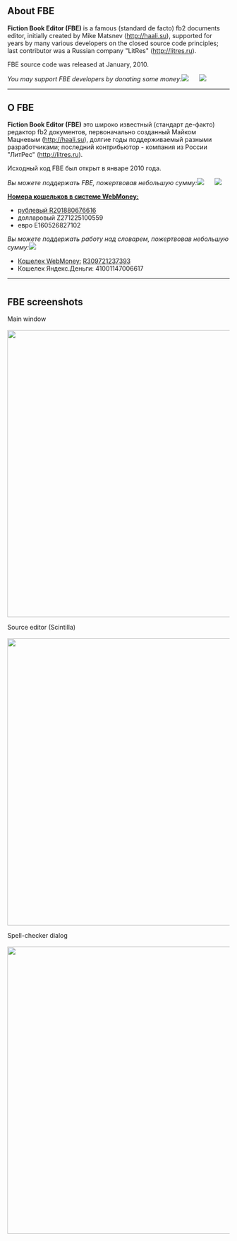 #  #
## About FBE ##
**Fiction Book Editor (FBE)** is a famous (standard de facto) fb2 documents editor, initially created by Mike Matsnev (http://haali.su), supported for years by many various developers on the closed source code principles; last contributor was a Russian company "LitRes" (http://litres.ru).

FBE source code was released at January, 2010.

_You may support FBE developers by donating some money:_<a href='https://www.paypal.com/cgi-bin/webscr?cmd=_s-xclick&hosted_button_id=A295D5YE3JJ2A'><img src='https://www.paypal.com/en_US/i/btn/btn_donate_LG.gif'></img></a>      <a href='https://light.webmoney.ru/pci.aspx?purse=R201880676616&amount=100.0&method=POST&url=http%3A//code.google.com/p/fictionbookeditor&desc=Пожертвование FBE Team'><img src='http://www.webmoney.ru/img/banner/AWMcaribbean.gif'></img></a>


---

## О FBE ##
**Fiction Book Editor (FBE)** это широко известный (стандарт де-факто) редактор fb2 документов, первоначально созданный Майком Мацневым (http://haali.su), долгие годы поддерживаемый разными разработчиками; последний контрибьютор - компания из России "ЛитРес" (http://litres.ru).

Исходный код FBE был открыт в январе 2010 года.

_Вы можете поддержать FBE, пожертвовав небольшую сумму:_<a href='https://www.paypal.com/cgi-bin/webscr?cmd=_s-xclick&hosted_button_id=A295D5YE3JJ2A'><img src='https://www.paypal.com/en_US/i/btn/btn_donate_LG.gif'></img></a>      <a href='https://light.webmoney.ru/pci.aspx?purse=R201880676616&amount=100.0&method=POST&url=http%3A//code.google.com/p/fictionbookeditor&desc=Пожертвование FBE Team'><img src='http://www.webmoney.ru/img/banner/AWMcaribbean.gif'>

<b>Номера кошельков в системе WebMoney:</b>
<ul><li>рублевый    <a href='https://code.google.com/p/fictionbookeditor/source/detail?r=201880676616'>R201880676616</a>
</li><li>долларовый  Z271225100559<br>
</li><li>евро        E160526827102</li></ul>

<i>Вы можете поддержать работу над словарем, пожертвовав небольшую сумму:</i><a href='https://light.webmoney.ru/pci.aspx?purse=R309721237393&amount=100.0&method=POST&url=http%3A//code.google.com/p/fictionbookeditor&desc=Пожертвование на словарь'><img src='http://www.webmoney.ru/img/banner/AWMcaribbean.gif'>

<ul><li><a href='https://light.webmoney.ru/pci.aspx?purse=R309721237393&amount=100.0&method=POST&url=http%3A//code.google.com/p/fictionbookeditor&desc=Пожертвование на словарь'>Кошелек WebMoney:</a> <a href='https://code.google.com/p/fictionbookeditor/source/detail?r=309721237393'>R309721237393</a>
</li><li>Кошелек Яндекс.Деньги: 41001147006617</li></ul>

<hr />
<h1></h1>
<h2>FBE screenshots</h2>

Main window<br>
<br>
<img src='http://fictionbookeditor.googlecode.com/files/fbe0.png' width='650' />

Source editor (Scintilla)<br>
<br>
<img src='http://fictionbookeditor.googlecode.com/files/fbe1.png' width='650' />

Spell-checker dialog<br>
<br>
<img src='http://fictionbookeditor.googlecode.com/files/fbe2.png' width='650' />